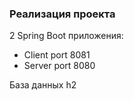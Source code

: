 ### Реализация проекта

2 Spring Boot приложения:
 - Client port 8081
 - Server port 8080

База данных h2
